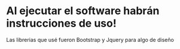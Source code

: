 <h1>Al ejecutar el software habrán instrucciones de uso!</h1>

<p>Las librerias que usé fueron Bootstrap y Jquery para algo de diseño</p>
